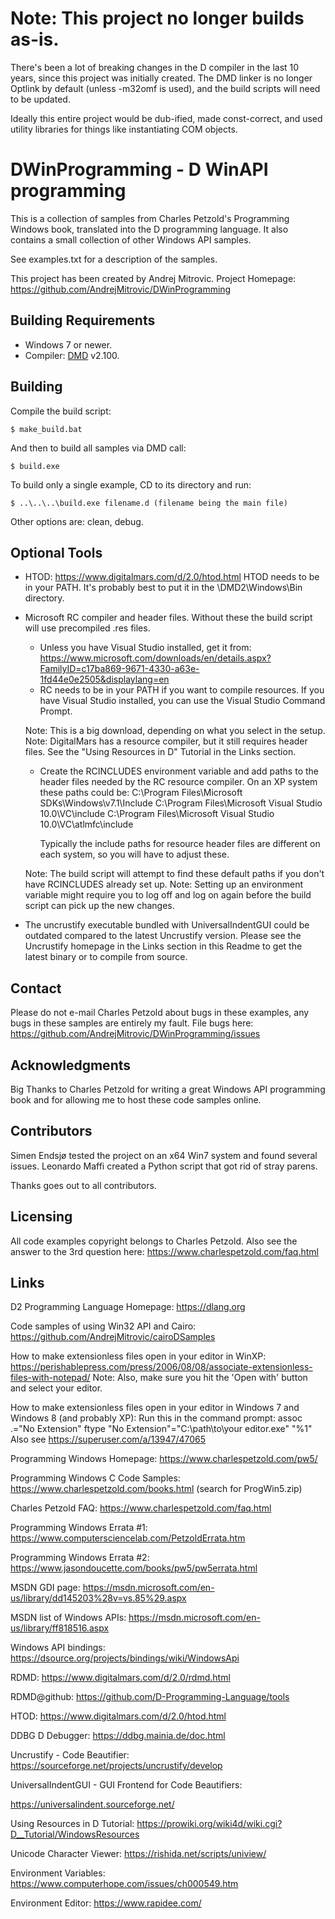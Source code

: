 # Note: This project no longer builds as-is.

There's been a lot of breaking changes in the D compiler in the last 10 years,
since this project was initially created. The DMD linker is no longer Optlink
by default (unless -m32omf is used), and the build scripts will need to be updated.

Ideally this entire project would be dub-ified, made const-correct, and used
utility libraries for things like instantiating COM objects.

# DWinProgramming - D WinAPI programming
This is a collection of samples from Charles Petzold's Programming Windows book,
translated into the D programming language. It also contains a small collection
of other Windows API samples.

See examples.txt for a description of the samples.

This project has been created by Andrej Mitrovic.
Project Homepage: https://github.com/AndrejMitrovic/DWinProgramming

## Building Requirements
- Windows 7 or newer.
- Compiler: [DMD] v2.100.

[DMD]: https://dlang.org/download.html

## Building

Compile the build script:

    $ make_build.bat

And then to build all samples via DMD call:

    $ build.exe

To build only a single example, CD to its directory and run:

    $ ..\..\..\build.exe filename.d (filename being the main file)

Other options are: clean, debug.

## Optional Tools
- HTOD: https://www.digitalmars.com/d/2.0/htod.html
    HTOD needs to be in your PATH. It's probably best to put it in the \DMD2\Windows\Bin
    directory.

- Microsoft RC compiler and header files. Without these the build script will use
  precompiled .res files.
    - Unless you have Visual Studio installed, get it from:
    https://www.microsoft.com/downloads/en/details.aspx?FamilyID=c17ba869-9671-4330-a63e-1fd44e0e2505&displaylang=en
    - RC needs to be in your PATH if you want to compile resources. If you have Visual Studio installed, you can use the Visual Studio Command Prompt.

    Note: This is a big download, depending on what you select in the setup.
    Note: DigitalMars has a resource compiler, but it still requires header files.
          See the "Using Resources in D" Tutorial in the Links section.

    - Create the RCINCLUDES environment variable and add paths to the header files needed
      by the RC resource compiler.
      On an XP system these paths could be:
        C:\Program Files\Microsoft SDKs\Windows\v7.1\Include
        C:\Program Files\Microsoft Visual Studio 10.0\VC\include
        C:\Program Files\Microsoft Visual Studio 10.0\VC\atlmfc\include

      Typically the include paths for resource header files are different on each system,
      so you will have to adjust these.

    Note: The build script will attempt to find these default paths if you don't have
          RCINCLUDES already set up.
    Note: Setting up an environment variable might require you to log off and log on
          again before the build script can pick up the new changes.

- The uncrustify executable bundled with UniversalIndentGUI could be outdated compared to
  the latest Uncrustify version.
  Please see the Uncrustify homepage in the Links section in this Readme to get the
  latest binary or to compile from source.

## Contact
Please do not e-mail Charles Petzold about bugs in these examples,
any bugs in these samples are entirely my fault.
File bugs here: https://github.com/AndrejMitrovic/DWinProgramming/issues

## Acknowledgments

Big Thanks to Charles Petzold for writing a great Windows API programming book and
for allowing me to host these code samples online.

## Contributors
Simen Endsjø tested the project on an x64 Win7 system and found several issues.
Leonardo Maffi created a Python script that got rid of stray parens.

Thanks goes out to all contributors.

## Licensing
All code examples copyright belongs to Charles Petzold.
Also see the answer to the 3rd question here:
https://www.charlespetzold.com/faq.html

## Links
D2 Programming Language Homepage: https://dlang.org

Code samples of using Win32 API and Cairo: https://github.com/AndrejMitrovic/cairoDSamples

How to make extensionless files open in your editor in WinXP: https://perishablepress.com/press/2006/08/08/associate-extensionless-files-with-notepad/
    Note: Also, make sure you hit the 'Open with' button and select your editor.

How to make extensionless files open in your editor in Windows 7 and Windows 8 (and probably XP):
Run this in the command prompt:
    assoc .="No Extension"
    ftype "No Extension"="C:\path\to\your editor.exe" "%1"
Also see https://superuser.com/a/13947/47065

Programming Windows Homepage: https://www.charlespetzold.com/pw5/

Programming Windows C Code Samples: https://www.charlespetzold.com/books.html
(search for ProgWin5.zip)

Charles Petzold FAQ: https://www.charlespetzold.com/faq.html

Programming Windows Errata #1: https://www.computersciencelab.com/PetzoldErrata.htm

Programming Windows Errata #2: https://www.jasondoucette.com/books/pw5/pw5errata.html

MSDN GDI page: https://msdn.microsoft.com/en-us/library/dd145203%28v=vs.85%29.aspx

MSDN list of Windows APIs: https://msdn.microsoft.com/en-us/library/ff818516.aspx

Windows API bindings: https://dsource.org/projects/bindings/wiki/WindowsApi

RDMD: https://www.digitalmars.com/d/2.0/rdmd.html

RDMD@github: https://github.com/D-Programming-Language/tools

HTOD: https://www.digitalmars.com/d/2.0/htod.html

DDBG D Debugger: https://ddbg.mainia.de/doc.html

Uncrustify - Code Beautifier: https://sourceforge.net/projects/uncrustify/develop

UniversalIndentGUI - GUI Frontend for Code Beautifiers:

https://universalindent.sourceforge.net/

Using Resources in D Tutorial: https://prowiki.org/wiki4d/wiki.cgi?D__Tutorial/WindowsResources

Unicode Character Viewer: https://rishida.net/scripts/uniview/

Environment Variables: https://www.computerhope.com/issues/ch000549.htm

Environment Editor: https://www.rapidee.com/
